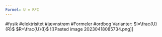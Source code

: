 ```yaml
---
Formel: U = R*I
---
```

#fysik #elektrisitet #jævnstrøm  #Formeler #ordbog 
Varianter:
	$I=\frac{U}{R}$
	$R=\frac{U}{I}$
![[Pasted image 20230418085734.png]]
